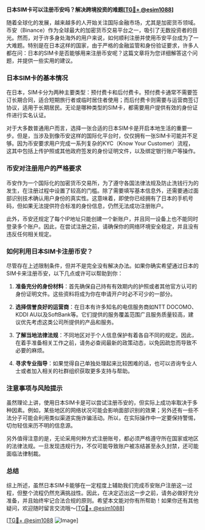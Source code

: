 **日本SIM卡可以注册币安吗？解决跨境投资的难题[[TG💪+ @esim1088](https://t.me/s/esim1088)]**

随着全球化的发展，越来越多的人开始关注国际金融市场，尤其是加密货币领域。币安（Binance）作为全球最大的加密货币交易平台之一，吸引了无数投资者的目光。然而，对于许多身处海外的用户来说，如何顺利注册并使用币安平台成为了一大难题。特别是在日本这样的国家，由于严格的金融监管和身份验证要求，许多人都在问：日本的SIM卡是否能够用来注册币安呢？这篇文章将为您详细解答这个问题，并提供一些实用的建议。

### 日本SIM卡的基本情况

在日本，SIM卡分为两种主要类型：预付费卡和后付费卡。预付费卡通常不需要签订长期合同，适合短期旅行者或临时居住者使用；而后付费卡则需要与运营商签订协议，适用于长期居民。无论是哪种类型的SIM卡，都需要用户提供有效的身份证件进行实名认证。

对于大多数普通用户而言，选择一张合适的日本SIM卡是开启本地生活的重要一步。但是，当涉及到像币安这样的国际化平台时，仅仅拥有一张SIM卡可能并不足够。因为币安要求用户完成一系列复杂的KYC（Know Your Customer）流程，这其中包括上传护照或其他政府签发的身份证明文件，以及绑定银行账户等操作。

### 币安对注册用户的严格要求

币安作为一个国际化的加密货币交易所，为了遵守各国法律法规及防止洗钱行为的发生，在注册过程中设置了较高的门槛。除了需要填写基本信息外，还需要通过面部识别技术确认用户身份的真实性。这意味着，即使你已经拥有了日本的手机号码，但如果无法提供符合标准的身份信息，仍然无法成功注册账户。

此外，币安还规定了每个IP地址只能创建一个新账户，并且同一设备上也不能同时登录多个账户。因此，在尝试注册之前，请确保你的网络环境安全稳定，并且没有违反任何相关规定。

### 如何利用日本SIM卡注册币安？

尽管存在上述限制条件，但并不是完全没有解决办法。如果你确实希望通过日本的SIM卡来注册币安，以下几点或许可以帮助到你：

1. **准备充分的身份材料**：首先确保自己持有有效期内的护照或者其他官方认可的身份证明文件。这些资料将成为你在申请开户时必不可少的一部分。
   
2. **选择信誉良好的运营商**：在日本有许多知名的电信服务商如NTT DOCOMO、KDDI AU以及SoftBank等。它们提供的服务覆盖范围广且服务质量较高，建议优先考虑这类公司所提供的产品和服务。

3. **了解当地法律法规**：不同地区对于个人信息保护有着各自不同的规定。因此，在着手准备相关工作之前，请务必查阅最新的政策动态，以免因疏忽而导致不必要的麻烦。

4. **寻求专业指导**：如果觉得自己单独处理起来比较困难的话，也可以咨询专业人士或者加入相关的社群组织获取更多支持与帮助。

### 注意事项与风险提示

虽然理论上讲，使用日本SIM卡是可以尝试注册币安的，但实际上成功率取决于多种因素。例如，某些地区的网络状况可能会影响面部识别的效果；另外还有一些不法分子可能会利用类似渠道实施诈骗活动。所以，在实际操作中一定要保持警惕，切勿轻信来历不明的信息源。

另外值得注意的是，无论采用何种方式注册账号，都必须严格遵守所在国家或地区的法律法规。一旦发现违规行为，不仅可能导致账户被冻结甚至永久封禁，还可能面临法律制裁。

### 总结

综上所述，虽然日本SIM卡能够在一定程度上辅助我们完成币安账户注册这一过程，但整个流程仍然充满挑战性。因此，在决定迈出这一步之前，请务必做好充分准备，并且始终牢记合法合规的原则。希望本文能对你有所帮助！如果你还有其他疑问，欢迎随时留言交流哦～[[TG💪+ @esim1088](https://t.me/s/esim1088)]

[[TG💪+ @esim1088](https://t.me/s/esim1088) ![Image](https://i.postimg.cc/4NQfJmqS/Snipaste-2025-05-13-00-14-12.png)]